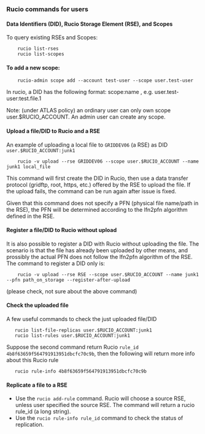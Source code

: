 ### Rucio commands for users

#### Data Identifiers (DID), Rucio Storage Element (RSE), and Scopes

To query existing RSEs and Scopes:
```
    rucio list-rses
    rucio list-scopes
```
#### To add a new scope:
```
    rucio-admin scope add --account test-user --scope user.test-user
```
In rucio, a DID has the following format:
        scope:name , e.g. user.test-user:test.file.1

Note: (under ATLAS policy) an ordinary user can only own scope user.$RUCIO_ACCOUNT. An admin user can create any
scope.

#### Upload a file/DID to Rucio and a RSE

An example of uploading a local file to `GRIDDEV06` (a RSE) as DID `user.$RUCIO_ACCOUNT:junk1`
```
    rucio -v upload --rse GRIDDEV06 --scope user.$RUCIO_ACCOUNT --name junk1 local_file
```
This command will first create the DID in Rucio, then use a data transfer protocol (gridftp, root, https, etc.) offered
by the RSE to upload the file. If the upload fails, the command can be run again after issue is fixed.

Given that this command does not specify a PFN (physical file name/path in the RSE), the PFN will be determined according
to the lfn2pfn algorithm defined in the RSE.

#### Register a file/DID to Rucio without upload

It is also possible to register a DID with Rucio without uploading the file. The scenario is that the file has already 
been uploaded by other means, and prossibly the actual PFN does not follow the lfn2pfn algorithm of the RSE.
The command to register a DID only is:
```
    rucio -v upload --rse RSE --scope user.$RUCIO_ACCOUNT --name junk1 --pfn path_on_storage --register-after-upload
```
(please check, not sure about the above command)

#### Check the uploaded file

A few useful commands to check the just uploaded file/DID
```
   rucio list-file-replicas user.$RUCIO_ACCOUNT:junk1
   rucio list-rules user.$RUCIO_ACCOUNT:junk1
```
Suppose the second command return Rucio `rule_id` `4b8f63659f564791913951dbcfc70c9b`, then the following will return
more info about this Rucio rule
```
   rucio rule-info 4b8f63659f564791913951dbcfc70c9b
```

#### Replicate a file to a RSE

* Use the `rucio add-rule` command. Rucio will choose a source RSE, unless user specified the source RSE. The command
will return a rucio rule_id (a long string).
* Use the `rucio rule-info rule_id` command to check the status of replication.

